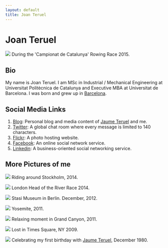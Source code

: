 ```yaml
---
layout: default
title: Joan Teruel
---
```

# Joan Teruel

![][1]
During the 'Campionat de Catalunya' Rowing Race 2015.

## Bio

My name is Joan Teruel. I am MSc in Industrial / Mechanical Engineering at Universitat Politècnica de Catalunya and Executive MBA at Universitat de Barcelona. I was born and grew up in [Barcelona][2].

## Social Media Links

1. [Blog][3]: Personal blog and media content of [Jaume Teruel][4] and me.
1. [Twitter][5]: A global chat room where every message is limited to 140 characters.
1. [Flickr][6]: A photo hosting website.
1. [Facebook][7]: An online social network service.
1. [Linkedin][8]: A business-oriented social networking service.

## More Pictures of me

![][19]
Riding around Stockholm, 2014.

![][9]
London Head of the River Race 2014.

![][11]
Stasi Museum in Berlin. December, 2012.

![][13]
Yosemite, 2011.

![][15]
Relaxing moment in Grand Canyon, 2011.

![][17]
Lost in Times Square, NY 2009.

![][18]
Celebrating my first birthday with [Jaume Teruel][4], December 1980.


   [1]: https://c5.staticflickr.com/9/8476/28294335244_7f3b3a858b_c.jpg
   [2]: http://en.wikipedia.org/wiki/Barcelona
   [3]: http://lerion.com
   [4]: http://jaumeteruel.com 
   [5]: http://twitter.com/joan_teruel
   [6]: https://www.flickr.com/photos/lerion
   [7]: https://www.facebook.com/joanrafel.teruel
   [8]: http://www.linkedin.com/in/joanteruel
   [9]: https://farm4.staticflickr.com/3694/13887135686_3141d3d1cd_c.jpg
   [10]: https://farm3.staticflickr.com/2823/11388836886_dd3d54f038_c.jpg
   [11]: https://farm9.staticflickr.com/8503/8255724864_c07fbcce1d_c.jpg
   [12]: https://farm7.staticflickr.com/6197/6088681542_00dac5deeb_b.jpg
   [13]: https://farm7.staticflickr.com/6062/6087879257_fc067b80d8_b.jpg
   [14]: https://farm7.staticflickr.com/6185/6087866631_e24e66fac8_b.jpg
   [15]: https://farm7.staticflickr.com/6209/6087261324_1f90cf43f3_b.jpg
   [16]: https://farm6.staticflickr.com/5173/5421490001_3ddc760bea_b.jpg
   [17]: https://farm4.staticflickr.com/3377/3451671473_225acd06ae_b.jpg
   [18]: https://farm6.staticflickr.com/5331/14021790985_b8667f40c7_c.jpg
   [19]: https://c7.staticflickr.com/4/3911/14845825518_e392d80f67_c.jpg   
